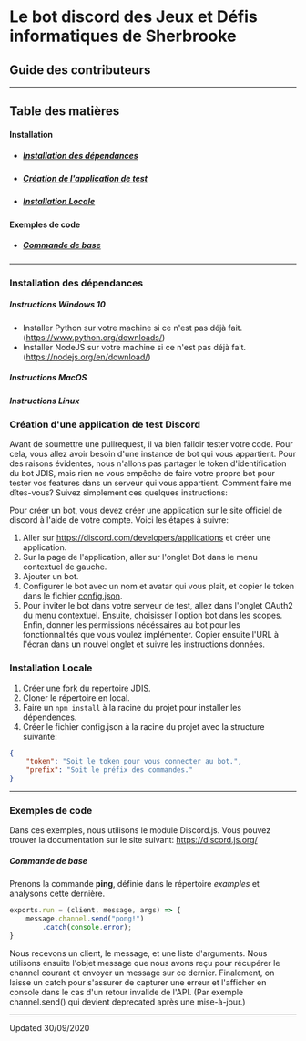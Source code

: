 # Le bot discord des Jeux et Défis informatiques de Sherbrooke

## Guide des contributeurs
---

## Table des matières  
#### Installation
- ##### [Installation des dépendances](#installation_des_dependances)
- ##### [Création de l'application de test](#créer_application_de_test_discord)
- ##### [Installation Locale](#installation_locale)

#### Exemples de code
- ##### [Commande de base](#command_de_base)
---
### Installation des dépendances
##### Instructions Windows 10
- Installer Python sur votre machine si ce n'est pas déjà fait. (<https://www.python.org/downloads/>)
- Installer NodeJS sur votre machine si ce n'est pas déjà fait. (<https://nodejs.org/en/download/>)
##### Instructions MacOS
##### Instructions Linux


### Création d'une application de test Discord
Avant de soumettre une pullrequest, il va bien falloir tester votre code. Pour cela, vous allez avoir besoin d'une instance de bot qui vous appartient. Pour des raisons évidentes, nous n'allons pas partager le token d'identification du bot JDIS, mais rien ne vous empêche de faire votre propre bot pour tester vos features dans un serveur qui vous appartient.
Comment faire me dîtes-vous? Suivez simplement ces quelques instructions:

Pour créer un bot, vous devez créer une application sur le site officiel de discord à l'aide de votre compte.
Voici les étapes à suivre:
1. Aller sur <https://discord.com/developers/applications> et créer une application.
2. Sur la page de l'application, aller sur l'onglet Bot dans le menu contextuel de gauche.
3. Ajouter un bot.
4. Configurer le bot avec un nom et avatar qui vous plait, et copier le token dans le fichier [config.json](#config.json).
5. Pour inviter le bot dans votre serveur de test, allez dans l'onglet OAuth2 du menu contextuel. Ensuite, choisisser l'option bot dans les scopes. Enfin, donner les permissions nécéssaires au bot pour les fonctionnalités que vous voulez implémenter. Copier ensuite l'URL à l'écran dans un nouvel onglet et suivre les instructions données.


### Installation Locale
1. Créer une fork du repertoire JDIS.
2. Cloner le répertoire en local.
3. Faire un ``npm install`` à la racine du projet pour installer les dépendences.
4. Créer le fichier config.json à la racine du projet avec la structure suivante:
```json
{
    "token": "Soit le token pour vous connecter au bot.",
    "prefix": "Soit le préfix des commandes."
}
```

---
### Exemples de code
Dans ces exemples, nous utilisons le module Discord.js. 
Vous pouvez trouver la documentation sur le site suivant: <https://discord.js.org/>

##### Commande de base
Prenons la commande **ping**, définie dans le répertoire *examples* et analysons cette dernière.
```javascript
exports.run = (client, message, args) => {
    message.channel.send("pong!")
        .catch(console.error);
}
```
Nous recevons un client, le message, et une liste d'arguments. Nous utilisons ensuite l'objet message que nous avons reçu pour récupérer le channel courant et envoyer un message sur ce dernier. Finalement, on laisse un catch pour s'assurer de capturer une erreur et l'afficher en console dans le cas d'un retour invalide de l'API. (Par exemple channel.send() qui devient deprecated après une mise-à-jour.)

---
Updated 30/09/2020